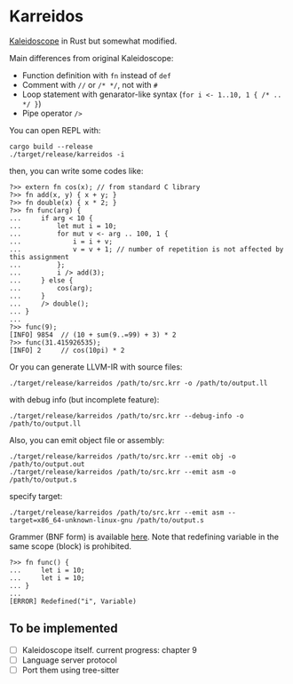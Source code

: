 # Karreidos

[Kaleidoscope](https://llvm.org/docs/tutorial/MyFirstLanguageFrontend/index.html) in Rust but somewhat modified.

Main differences from original Kaleidoscope:
- Function definition with `fn` instead of `def`
- Comment with `//` or `/* */`, not with `#`
- Loop statement with genarator-like syntax (`for i <- 1..10, 1 { /* .. */ }`)
- Pipe operator `/>`

You can open REPL with:
```
cargo build --release
./target/release/karreidos -i
```
then, you can write some codes like:
```karreidos
?>> extern fn cos(x); // from standard C library
?>> fn add(x, y) { x + y; }
?>> fn double(x) { x * 2; }
?>> fn func(arg) {
...     if arg < 10 {
...         let mut i = 10;
...         for mut v <- arg .. 100, 1 {
...             i = i + v;
...             v = v + 1; // number of repetition is not affected by this assignment
...         };
...         i /> add(3);
...     } else {
...         cos(arg);
...     }
...     /> double();
... }
...
?>> func(9);
[INFO] 9854  // (10 + sum(9..=99) + 3) * 2
?>> func(31.415926535);
[INFO] 2     // cos(10pi) * 2
```
Or you can generate LLVM-IR with source files:
```shell
./target/release/karreidos /path/to/src.krr -o /path/to/output.ll
```
with debug info (but incomplete feature):
```shell
./target/release/karreidos /path/to/src.krr --debug-info -o /path/to/output.ll
```
Also, you can emit object file or assembly:
```
./target/release/karreidos /path/to/src.krr --emit obj -o /path/to/output.out
./target/release/karreidos /path/to/src.krr --emit asm -o /path/to/output.s
```
specify target:
```shell
./target/release/karreidos /path/to/src.krr --emit asm --target=x86_64-unknown-linux-gnu /path/to/output.s
```
Grammer (BNF form) is available <a href='./grammer.md'>here</a>.
Note that redefining variable in the same scope (block) is prohibited.
```karreidos
?>> fn func() {
...     let i = 10;
...     let i = 10;
... }
...
[ERROR] Redefined("i", Variable)
```
## To be implemented
- [ ] Kaleidoscope itself.
    current progress: chapter 9
- [ ] Language server protocol
- [ ] Port them using tree-sitter
